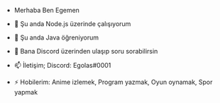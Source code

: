 - Merhaba Ben Egemen

- 🔭 Şu anda Node.js üzerinde çalışıyorum
- 🌱 Şu anda Java öğreniyorum
- 💬 Bana Discord üzerinden ulaşıp soru sorabilirsin
- 📫 İletişim; Discord: Egolas#0001
- ⚡ Hobilerim: Anime izlemek, Program yazmak, Oyun oynamak, Spor yapmak
